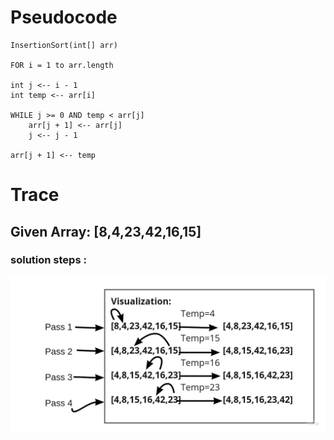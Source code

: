 # Pseudocode 

    InsertionSort(int[] arr)

    FOR i = 1 to arr.length

    int j <-- i - 1
    int temp <-- arr[i]

    WHILE j >= 0 AND temp < arr[j]
        arr[j + 1] <-- arr[j]
        j <-- j - 1

    arr[j + 1] <-- temp

# Trace 

## Given Array: [8,4,23,42,16,15]

### solution steps :

![solution visual](BLOG.jpg)